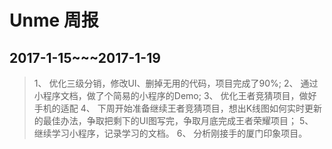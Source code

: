 # Unme 周报
## 2017-1-15~~~2017-1-19

> 1、 优化三级分销，修改UI、删掉无用的代码，项目完成了90%;
> 2、 通过小程序文档，做了个简易的小程序的Demo;
> 3、 优化王者竞猜项目，做好手机的适配
> 4、 下周开始准备继续王者竞猜项目，想出K线图如何实时更新的最佳办法，争取把剩下的UI图写完，争取月底完成王者荣耀项目；
> 5、 继续学习小程序，记录学习的文档。
> 6、 分析刚接手的厦门印象项目。